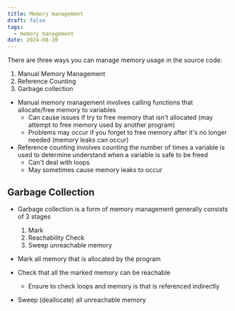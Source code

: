 ```yaml
---
title: Memory management
draft: false
tags:
  - memory_management
date: 2024-08-20
---
```


There are three ways you can manage memory usage in the source code:

1. Manual Memory Management
2. Reference Counting
3. Garbage collection

- Manual memory management involves calling functions that allocate/free memory to variables
  - Can cause issues if try to free memory that isn't allocated (may attempt to free memory used by another program)
  - Problems may occur if you forget to free memory after it's no longer needed (memory leaks can occur)
- Reference counting involves counting the number of times a variable is used to determine understand when a variable is safe to be freed
  - Can't deal with loops
  - May sometimes cause memory leaks to occur

## Garbage Collection

- Garbage collection is a form of memory management generally consists of 3 stages

  1.  Mark
  2.  Reachability Check
  3.  Sweep unreachable memory

- Mark all memory that is allocated by the program
- Check that all the marked memory can be reachable
  - Ensure to check loops and memory is that is referenced indirectly
- Sweep (deallocate) all unreachable memory
